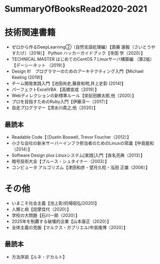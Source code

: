 # SummaryOfBooksRead2020-2021 

# 技術関連書籍
 - ゼロから作るDeepLearning②（自然言語処理編）【斎藤 康毅（さいとうやすたけ）（2018）】
 Python ハッカーガイドブック【寺田 学（2020）】
 - TECHNICAL MASTER はじめてのCentOS 7 Linuxサーバ構築編 （第2版）【デーシーネット （2019）】
 - Design It!　プログラマーのためのアーキテクティング入門【Michael Keeling (2019)】
 - チーム開発実践入門【池田尚史,藤倉和明,井上史彰 (2014)】
 - パーフェクトExcelVBA 【高橋宣成（2019）】
 - Webディレクションの新標準ルール【栄前田勝太郎,他（2020）】
 - プロを目指すためのRuby入門【伊藤淳一（2017）】
 - 自走プログラマー【清水川貴之,他（2020）】
 
## 最読本
 - Readable Code【（Dustin Boswell, Trevor Foucher（2012）】
 - 小さな会社の新米サーバーインフラ担当者のためのLinuxの常識【中島能和（2014）】
 - Software Design plus Linuxシステム[実践]入門【沓名亮典（2013）】
 - 暗号技術大全【ブルース・シュタイナー（2003）】
 - コンピュータ アルゴリズム【津田和彦・望月久稔・泓田 正雄（2006）】
 
# その他
 - いまこそ社会主義【池上彰/的場昭弘(2020)】
 - 人類と病【詫摩佳代（2020）】
 - 学校の大問題【石川一郎（2020）】
 - 2025年を制覇する破壊的企業【山本康正（2020）】
 - 全体主義の克服【マルクス・ガブリエル/中島隆博（2020）】
 
## 最読本
 - 方法序説【ルネ・デカルト】
